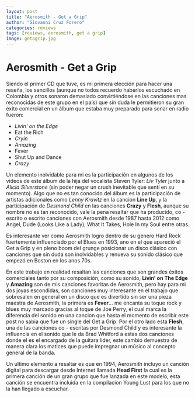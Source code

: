 ```yaml
---
layout: post
title: "Aerosmith - Get a Grip"
author: "Giovanni Cruz Forero"
categories: reviews
tags: [reviews, aerosmith, get a grip]
image: getagrip.jpg
---
```


# Aerosmith - Get a Grip

Siendo el primer CD que tuve, es mi primera elección para hacer una reseña, los sencillos (aunque no todos recuerdo haberlos escuchado en Colombia y otros sonaron demasiado convirtiéndose en las canciones mas reconocidas de este grupo en el país) que sin duda le permitieron su gran éxito comercial en un álbum que estaba muy preparado para sonar en radio fueron:

* _Livin' on the Edge_
* Eat the Rich
* _Cryin_
* _Amazing_
* Fever
* Shut Up and Dance
* _Crazy_

Un elemento inolvidable para mi es la participación en algunos de los videos de este álbum de la hija del vocalista Steven Tyler: _Liv Tyler_ junto a _Alicia Silverstone_ (sin poder negar un crush inevitable que sentí en su momento). Algo que no es tan conocido del álbum es la participación de artistas adicionales como _Lenny Kravitz_ en la canción __Line Up__, y la participación de _Desmond Child_ en las canciones __Crazy__ y __Flesh__, aunque su nombre no es tan reconocido, vale la pena resaltar que ha producido, co - escrito o escrito canciones con Aerosmith desde 1987 hasta 2012 como Angel, Dude (Looks Like a Lady), What It Takes, Hole In my Soul entre otras.

Es interesante ver como Aerosmith logro dentro de su genero Hard Rock fuertemente influenciado por el Blues en 1993, ano en el que apareció el Get a Grip y en pleno boom del grunge posicionar un disco clásico con canciones que sin duda son inolvidables y renueva su sonido clásico que empezó en Boston en los anos 70s.

En este trabajo en realidad resaltan las canciones que son grandes éxitos comerciales tanto por su composición, como su sonido, __Livin' on The Edge__ y __Amazing__ son de mis canciones favoritas de Aerosmith, pero hay para mi dos joyas escondidas, son canciones muy interesante en el trabajo que sobresalen en general en un disco que es divertido sin ser una pieza maestra de Aerosmith, la primera es __Fever__... me encanta su toque rock y blues muy marcado gracias al toque de Joe Perry, el cual marca la diferencia del sonido en una cancion que hasta el momento de escribir este post no sabia que fue un single del Get a Grip. Por el otro lado esta __Flesh__, una de las canciones co - escritas por Desmond Child y es interesante la influencia en el sonido que le da Brad Whitford a estas dos canciones donde el es el encargado de la guitara lider, este cambio demuestra de manera clara los matices que puede impregnar un músico al concepto general de la banda.

Un ultimo elemento a resaltar es que en 1994, Aerosmith incluyo un canción digital para descargar desde Internet llamada __Head First__ la cual es la primera canción de un gran grupo que fue lanzada en este modelo, esta canción se encuentra incluida en la compilacion Young Lust para los que no la han llegado a escuchar.
